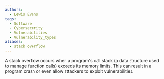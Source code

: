 ```yaml
---
authors:
  - Lewis Evans
tags:
  - Software
  - Cybersecurity
  - Vulnerabilities
  - Vulnerability_types
aliases:
  - stack overflow
---
```

A stack overflow occurs when a program's call stack (a data structure used to manage function calls) exceeds its memory limits. This can result in a program crash or even allow attackers to exploit vulnerabilities.